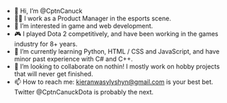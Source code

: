 - 👋 Hi, I’m @CptnCanuck
- :technologist: I work as a Product Manager in the esports scene.
- 👀 I’m interested in game and web development. 
- :video_game: I played Dota 2 competitively, and have been working in the games industry for 8+ years.
- 🌱 I’m currently learning Python, HTML / CSS and JavaScript, and have minor past experience with C# and C++. 
- 💞️ I’m looking to collaborate on nothin! I mostly work on hobby projects that will never get finished. 
- 📫 How to reach me: kieranwasylyshyn@gmail.com is your best bet. Twitter @CptnCanuckDota is probably the next. 

<!---
CptnCanuck/CptnCanuck is a ✨ special ✨ repository because its `README.md` (this file) appears on your GitHub profile.
You can click the Preview link to take a look at your changes.
--->
